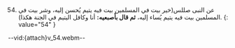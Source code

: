 54. عن النبى صللس(خير بيت في المسلمين بيت فيه يتيم يُحسن إليه، وشر بيت في المسلمين بيت فيه يتيم يُساء إليه، **ثم قال بأصبعيه:** أنا وكافل اليتيم في الجنة هكذا).
{: value="54" }

--vid:{attach}v_54.webm--
